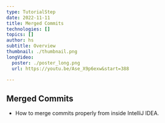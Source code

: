 ```yaml
---
type: TutorialStep
date: 2022-11-11
title: Merged Commits
technologies: []
topics: []
author: hs
subtitle: Overview
thumbnail: ./thumbnail.png
longVideo:
  poster: ./poster_long.png
  url: https://youtu.be/Ase_X9p6exw&start=388

---
```


## Merged Commits

- How to merge commits properly from inside IntelliJ IDEA.